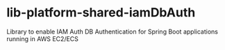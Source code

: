 # lib-platform-shared-iamDbAuth
Library to enable IAM Auth DB Authentication for Spring Boot applications running in AWS EC2/ECS
